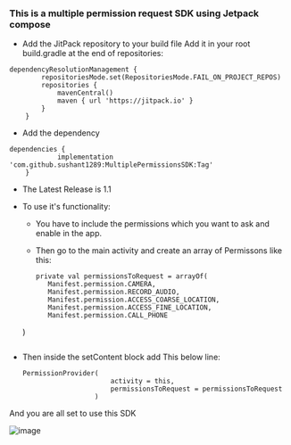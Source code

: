 ### This is a multiple permission request SDK using Jetpack compose ###
- Add the JitPack repository to your build file Add it in your root build.gradle at the end of repositories:
```
dependencyResolutionManagement {
		repositoriesMode.set(RepositoriesMode.FAIL_ON_PROJECT_REPOS)
		repositories {
			mavenCentral()
			maven { url 'https://jitpack.io' }
		}
	}
```

- Add the dependency
```
dependencies {
	        implementation 'com.github.sushant1289:MultiplePermissionsSDK:Tag'
	}
```

- The Latest Release is 1.1

- To use it's functionality:
   - You have to include the permissions which you want to ask and enable in the app.
   - Then go to the main activity and create an array of Permissons like this:
     
     ```
     private val permissionsToRequest = arrayOf(
        Manifest.permission.CAMERA,
        Manifest.permission.RECORD_AUDIO,
        Manifest.permission.ACCESS_COARSE_LOCATION,
        Manifest.permission.ACCESS_FINE_LOCATION,
        Manifest.permission.CALL_PHONE
    )
  ```
- Then inside the setContent block add This below line:

  ```
  PermissionProvider(
                        activity = this,
                        permissionsToRequest = permissionsToRequest
                    )
  ```
And you are all set to use this SDK

![image](https://github.com/sushant1289/MultiplePermissionsSDK/assets/165392691/c2033ee6-1dc7-4e0d-9958-dc0650cc1f00)

